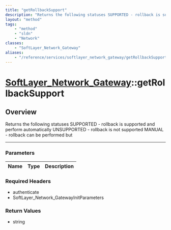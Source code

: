 ```yaml
---
title: "getRollbackSupport"
description: "Returns the following statuses SUPPORTED - rollback is supported and perform automatically UNSUPPORTED - rollback is not... "
layout: "method"
tags:
    - "method"
    - "sldn"
    - "Network"
classes:
    - "SoftLayer_Network_Gateway"
aliases:
    - "/reference/services/softlayer_network_gateway/getRollbackSupport"
---
```

# [SoftLayer_Network_Gateway](/reference/services/SoftLayer_Network_Gateway)::getRollbackSupport





## Overview 
Returns the following statuses SUPPORTED - rollback is supported and perform automatically UNSUPPORTED - rollback is not supported MANUAL - rollback can be performed but 



-----

### Parameters 
|Name | Type | Description |
| --- | --- | --- |


### Required Headers
* authenticate
* SoftLayer_Network_GatewayInitParameters


### Return Values
* string




